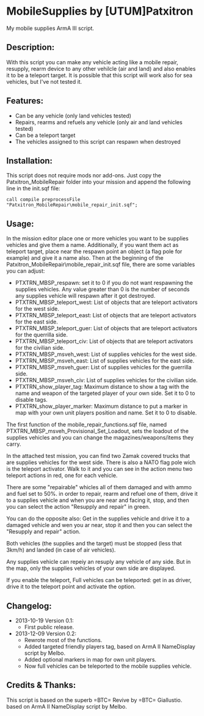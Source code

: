 MobileSupplies by [UTUM]Patxitron
=================================

My mobile supplies ArmA III script.

Description:
------------
With this script you can make any vehicle acting like a mobile repair, resupply, rearm device to any other vehilcle (air and land) and also enables it to be a teleport target. It is possible that this script will work also for sea vehicles, but I've not tested it.


Features:
---------
*	Can be any vehicle (only land vehicles tested)
*	Repairs, rearms and refuels any vehicle (only air and land vehicles tested)
*	Can be a teleport target
*	The vehicles assigned to this script can respawn when destroyed


Installation:
-------------
This script does not require mods nor add-ons. Just copy the Patxitron_MobileRepair folder into your mission and append the following line in the init.sqf file:

	call compile preprocessFile "Patxitron_MobileRepair\mobile_repair_init.sqf";


Usage:
------
In the mission editor place one or more vehicles you want to be supplies vehicles and give them a name. Additionally, if you want them act as teleport target, place near the respawn point an object (a flag pole for example) and give it a name also. Then at the beginning of the Patxitron_MobileRepair\mobile_repair_init.sqf file, there are some variables you can adjust:
*	PTXTRN_MBSP_respawn: set it to 0 if you do not want respawning the supplies vehicles. Any value greater than 0 is the number of seconds any supplies vehicle will respawn after it got destroyed.
*	PTXTRN_MBSP_teleport_west: List of objects that are teleport activators for the west side.
*	PTXTRN_MBSP_teleport_east: List of objects that are teleport activators for the east side.
*	PTXTRN_MBSP_teleport_guer: List of objects that are teleport activators for the querrilla side.
*	PTXTRN_MBSP_teleport_civ: List of objects that are teleport activators for the civilian side.
*	PTXTRN_MBSP_msveh_west: List of supplies vehicles for the west side.
*	PTXTRN_MBSP_msveh_east: List of supplies vehicles for the east side.
*	PTXTRN_MBSP_msveh_guer: List of supplies vehicles for the guerrilla side.
*	PTXTRN_MBSP_msveh_civ: List of supplies vehicles for the civilian side.
*	PTXTRN_show_player_tag: Maximum distance to show a tag with the name and weapon of the targeted player of your own side. Set it to 0 to disable tags.
*	PTXTRN_show_player_marker: Maximum distance to put a marker in map with your own unit players position and name. Set it to 0 to disable.

The first function of the mobile_repair_functions.sqf file, named PTXTRN_MBSP_msveh_Provisional_Set_Loadout, sets the loadout of the supplies vehicles and you can change the magazines/weapons/items they carry.

In the attached test mission, you can find two Zamak covered trucks that are supplies vehicles for the west side. There is also a NATO flag pole wich is the teleport activator. Walk to it and you can see in the action menu two teleport actions in red, one for each vehicle.

There are some "repairable" whicles all of them damaged and with ammo and fuel set to 50%. in order to repair, rearm and refuel one of them, drive it to a supplies vehicle and when you are near and facing it, stop, and then you can select the action "Resupply and repair" in green.

You can do the opposite also: Get in the supplies vehicle and drive it to a damaged vehicle and wen you ar near, stop it and then you can select the "Resupply and repair" action.

Both vehicles (the supplies and the target) must be stopped (less that 3km/h) and landed (in case of air vehicles).

Any supplies vehicle can repeiy an resuply any vehicle of any side. But in the map, only the supplies vehicles of your own side are displayed.

If you enable the teleport, Full vehicles can be teleported: get in as driver, drive it to the teleport point and activate the option.

Changelog:
----------
-	2013-10-19 Version 0.1:
	*	First public release.
-	2013-12-09 Version 0.2:
	*	Rewrote most of the functions.
	*	Added targeted friendly players tag, based on ArmA II NameDisplay script by Melbo.
	*	Added optional markers in map for own unit players.
	*	Now full vehicles can be teleported to the mobile supplies vehicle.


Credits &amp; Thanks:
---------------------
This script is based on the superb =BTC= Revive by =BTC= Giallustio.
based on ArmA II NameDisplay script by Melbo.